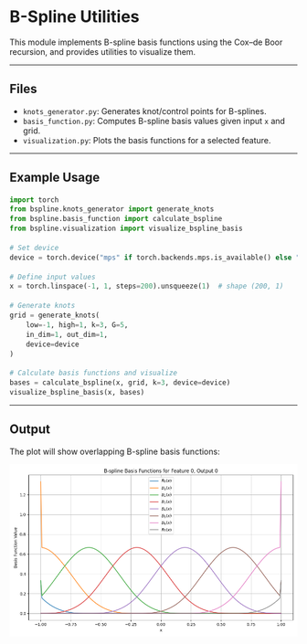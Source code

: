 # B-Spline Utilities

This module implements B-spline basis functions using the Cox–de Boor recursion, and provides utilities to visualize them.

---

## Files

- `knots_generator.py`: Generates knot/control points for B-splines.
- `basis_function.py`: Computes B-spline basis values given input `x` and grid.
- `visualization.py`: Plots the basis functions for a selected feature.

---

## Example Usage

```python
import torch
from bspline.knots_generator import generate_knots
from bspline.basis_function import calculate_bspline
from bspline.visualization import visualize_bspline_basis

# Set device
device = torch.device("mps" if torch.backends.mps.is_available() else "cpu")

# Define input values
x = torch.linspace(-1, 1, steps=200).unsqueeze(1)  # shape (200, 1)

# Generate knots
grid = generate_knots(
    low=-1, high=1, k=3, G=5,
    in_dim=1, out_dim=1,
    device=device
)

# Calculate basis functions and visualize
bases = calculate_bspline(x, grid, k=3, device=device)
visualize_bspline_basis(x, bases)
```

---

## Output

The plot will show overlapping B-spline basis functions:

![Example](./bspline_visualization.png)